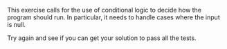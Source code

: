 This exercise calls for the use of conditional logic to decide how the program
should run. In particular, it needs to handle cases where the input is null.

Try again and see if you can get your solution to pass all the tests.